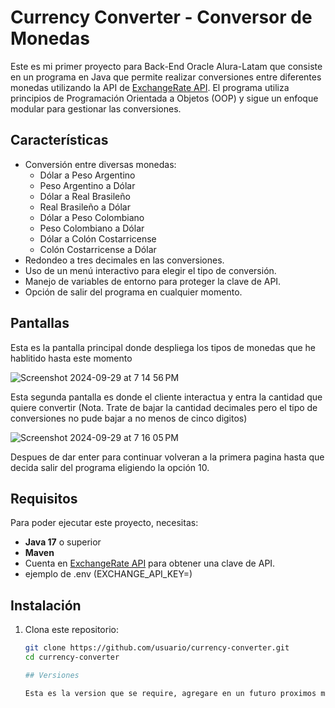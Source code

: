 # Currency Converter - Conversor de Monedas

Este es mi primer proyecto para Back-End Oracle Alura-Latam que consiste en un programa en Java que permite realizar conversiones entre diferentes monedas utilizando la API de [ExchangeRate API](https://app.exchangerate-api.com/). El programa utiliza principios de Programación Orientada a Objetos (OOP) y sigue un enfoque modular para gestionar las conversiones.

## Características

- Conversión entre diversas monedas:
  - Dólar a Peso Argentino
  - Peso Argentino a Dólar
  - Dólar a Real Brasileño
  - Real Brasileño a Dólar
  - Dólar a Peso Colombiano
  - Peso Colombiano a Dólar
  - Dólar a Colón Costarricense
  - Colón Costarricense a Dólar
- Redondeo a tres decimales en las conversiones.
- Uso de un menú interactivo para elegir el tipo de conversión.
- Manejo de variables de entorno para proteger la clave de API.
- Opción de salir del programa en cualquier momento.

## Pantallas
Esta es la pantalla principal donde despliega los tipos de monedas que he hablitido hasta este momento

![Screenshot 2024-09-29 at 7 14 56 PM](https://github.com/user-attachments/assets/a9ca7a4e-8711-4edd-8f75-3f66c3b26d21)

Esta segunda pantalla es donde el cliente interactua y entra la cantidad que quiere convertir
(Nota. Trate de bajar la cantidad decimales pero  el tipo de conversiones no pude bajar a no menos de cinco digitos)

![Screenshot 2024-09-29 at 7 16 05 PM](https://github.com/user-attachments/assets/4967a6dc-a92e-4c18-9285-2233d4e5ff97)


Despues de dar enter para continuar volveran a la primera pagina hasta que decida salir del programa eligiendo la opción 10.



## Requisitos

Para poder ejecutar este proyecto, necesitas:

- **Java 17** o superior
- **Maven**
- Cuenta en [ExchangeRate API](https://app.exchangerate-api.com/) para obtener una clave de API.
- ejemplo de .env (EXCHANGE_API_KEY=)

## Instalación

1. Clona este repositorio:

   ```bash
   git clone https://github.com/usuario/currency-converter.git
   cd currency-converter

   ## Versiones

   Esta es la version que se require, agregare en un futuro proximos mas cambios de modena y ademas la posibilidad de poder bajar un Json de las transacciones.
